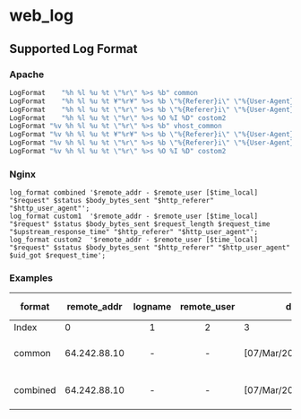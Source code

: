 # web_log

## Supported Log Format

### Apache
```apache
LogFormat    "%h %l %u %t \"%r\" %>s %b" common
LogFormat    "%h %l %u %t ¥"%r¥" %>s %b \"%{Referer}i\" \"%{User-Agent}i\"" combined
LogFormat    "%h %l %u %t \"%r\" %>s %b \"%{Referer}i\" \"%{User-Agent}i\" %{cookie}n %D" custom1
LogFormat    "%h %l %u %t \"%r\" %>s %O %I %D" costom2
LogFormat "%v %h %l %u %t \"%r\" %>s %b" vhost_common
LogFormat "%v %h %l %u %t ¥"%r¥" %>s %b \"%{Referer}i\" \"%{User-Agent}i\"" vhost_combined
LogFormat "%v %h %l %u %t \"%r\" %>s %b \"%{Referer}i\" \"%{User-Agent}i\" %{cookie}n %D" vhost_custom1
LogFormat "%v %h %l %u %t \"%r\" %>s %O %I %D" costom2
```

### Nginx
```nginx
log_format combined '$remote_addr - $remote_user [$time_local] "$request" $status $body_bytes_sent "$http_referer" "$http_user_agent"';
log_format custom1  '$remote_addr - $remote_user [$time_local] "$request" $status $body_bytes_sent $request_length $request_time "$upstream_response_time" "$http_referer" "$http_user_agent"';
log_format custom2  '$remote_addr - $remote_user [$time_local] "$request" $status $body_bytes_sent "$http_referer" "$http_user_agent" $uid_got $request_time';
```

### Examples

|format  |remote_addr |logname|remote_user|date                 |TZ    |request                 |status|bytes_sent|referer |User-Agent|
|--------|------------|:-----:|:---------:|---------------------|------|------------------------|------|----------|--------|----------|
|Index   |0           |1      |2          |3                    |4     |5                       |6     |7         |8       |9         |
|common  |64.242.88.10|-      |-          |[07/Mar/2004:16:47:12|-0800]|GET /robots.txt HTTP/1.1|200   |68        |        |          |
|combined|64.242.88.10|-      |-          |[07/Mar/2004:16:47:12|-0800]|GET /robots.txt HTTP/1.1|200   |68        |<refer> |<UA>      |
